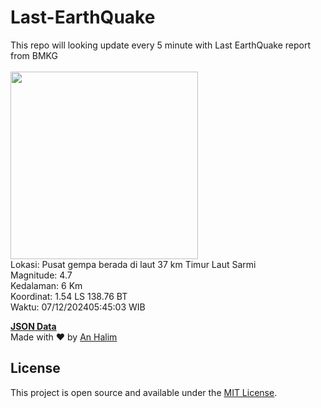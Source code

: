 # Last-EarthQuake
This repo will looking update every 5 minute with Last EarthQuake report from BMKG
<br>
<br>
<img src="https://static.bmkg.go.id/20241207054503.mmi.jpg" width="300"/>
<br>
Lokasi: Pusat gempa berada di laut 37 km Timur Laut Sarmi <br>
Magnitude: 4.7 <br>
Kedalaman: 6 Km <br>
Koordinat: 1.54 LS 138.76 BT <br>
Waktu: 07/12/202405:45:03 WIB <br>

<a href="./data/data.json">**JSON Data**</a>
<br>
Made with ❤️ by <a href="https://github.com/an-halim">An Halim</a>
## License

This project is open source and available under the [MIT License](LICENSE).
